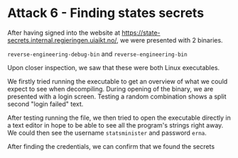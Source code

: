 # Attack 6 - Finding states secrets

After having signed into the website at https://state-secrets.internal.regjeringen.uiaikt.no/, we were presented with 2 binaries.

`reverse-engineering-debug-bin` and `reverse-engineering-bin`

Upon closer inspection, we saw that these were both Linux executables. 

We firstly tried running the executable to get an overview of what we could expect to see when decompiling.
During opening of the binary, we are presented with a login screen. Testing a random combination shows a split second "login failed" text.

After testing running the file, we then tried to open the executable directly in a text editor in hope to be able to see all the program's strings right away.
We could then see the username `statsminister` and password `erna`.

After finding the credentials, we can confirm that we found the secrets